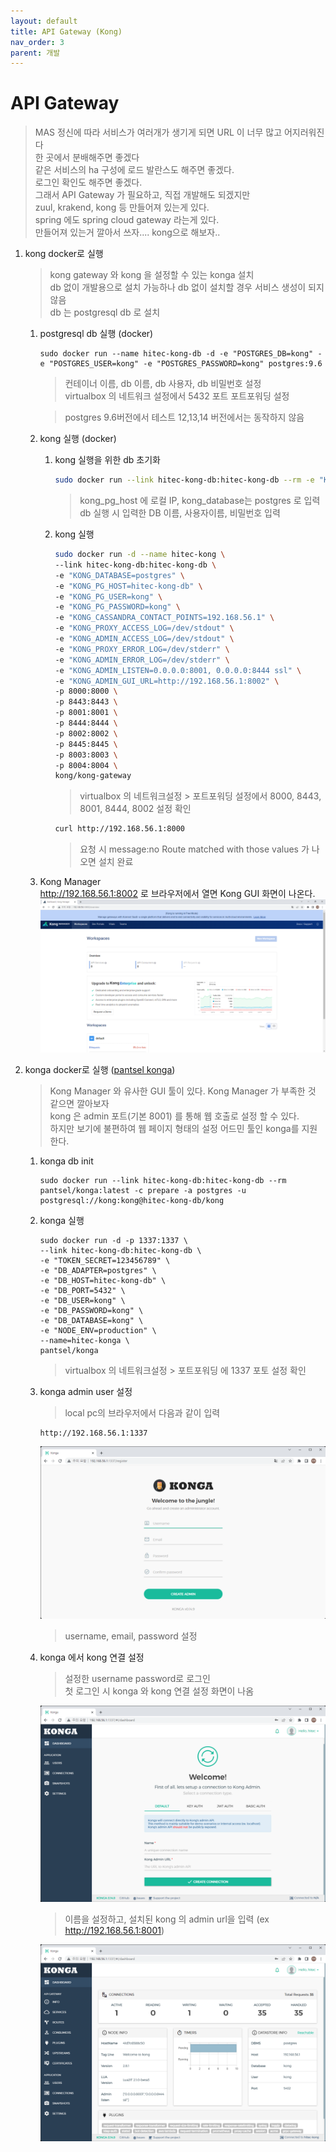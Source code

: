 ```yaml
---
layout: default
title: API Gateway (Kong)    
nav_order: 3
parent: 개발
---
```


# API Gateway   

> MAS 정신에 따라 서비스가 여러개가 생기게 되면 URL 이 너무 많고 어지러워진다   
> 한 곳에서 분배해주면 좋겠다   
> 같은 서비스의 ha 구성에 로드 발란스도 해주면 좋겠다.   
> 로그인 확인도 해주면 좋겠다.   
> 그래서 API Gateway 가 필요하고, 직접 개발해도 되겠지만   
> zuul, krakend, kong 등 만들어져 있는게 있다.    
> spring 에도 spring cloud gateway 라는게 있다.    
> 만들어져 있는거 깔아서 쓰자.... kong으로 해보자..

1. kong docker로 실행   
    > kong gateway 와 kong 을 설정할 수 있는 konga 설치   
    > db 없이 개발용으로 설치 가능하나 db 없이 설치할 경우 서비스 생성이 되지 않음   
    > db 는 postgresql db 로 설치    


    1. postgresql db 실행 (docker)

        ```
        sudo docker run --name hitec-kong-db -d -e "POSTGRES_DB=kong" -e "POSTGRES_USER=kong" -e "POSTGRES_PASSWORD=kong" postgres:9.6
        ```

        > 컨테이너 이름, db 이름, db 사용자, db 비밀번호 설정   
        > virtualbox 의 네트워크 설정에서 5432 포트 포트포워딩 설정   

        > postgres 9.6버전에서 테스트 12,13,14 버전에서는 동작하지 않음   
    
    2. kong 실행 (docker)   
        1. kong 실행을 위한 db 초기화    
   
            ```sh
            sudo docker run --link hitec-kong-db:hitec-kong-db --rm -e "KONG_DATABASE=postgres" -e "KONG_PG_HOST=hitec-kong-db" -e "KONG_PG_DATABASE=kong" -e "KONG_PG_USER=kong" -e "KONG_PG_PASSWORD=kong" -e "KONG_CASSANDRA_CONTACT_POINTS=192.168.56.1" kong/kong-gateway kong migrations bootstrap
            ```

            > kong_pg_host 에 로컬 IP, kong_database는 postgres 로 입력   
            > db 실행 시 입력한 DB 이름, 사용자이름, 비밀번호 입력    

        2. kong 실행   
   
            ```sh   
            sudo docker run -d --name hitec-kong \
            --link hitec-kong-db:hitec-kong-db \
            -e "KONG_DATABASE=postgres" \
            -e "KONG_PG_HOST=hitec-kong-db" \
            -e "KONG_PG_USER=kong" \
            -e "KONG_PG_PASSWORD=kong" \
            -e "KONG_CASSANDRA_CONTACT_POINTS=192.168.56.1" \
            -e "KONG_PROXY_ACCESS_LOG=/dev/stdout" \
            -e "KONG_ADMIN_ACCESS_LOG=/dev/stdout" \
            -e "KONG_PROXY_ERROR_LOG=/dev/stderr" \
            -e "KONG_ADMIN_ERROR_LOG=/dev/stderr" \
            -e "KONG_ADMIN_LISTEN=0.0.0.0:8001, 0.0.0.0:8444 ssl" \
            -e "KONG_ADMIN_GUI_URL=http://192.168.56.1:8002" \
            -p 8000:8000 \
            -p 8443:8443 \
            -p 8001:8001 \
            -p 8444:8444 \
            -p 8002:8002 \
            -p 8445:8445 \
            -p 8003:8003 \
            -p 8004:8004 \
            kong/kong-gateway
            ```

            > virtualbox 의 네트워크설정 > 포트포워딩 설정에서 8000, 8443, 8001, 8444, 8002 설정 확인   
            
            ```sh
            curl http://192.168.56.1:8000
            ```

            > 요청 시 message:no Route matched with those values 가 나오면 설치 완료   

    3. Kong Manager   
        http://192.168.56.1:8002 로 브라우저에서 열면 Kong GUI 화면이 나온다.    
        ![kong manager](../image/Dev/kongman1.png)    

2. konga docker로 실행 ([pantsel konga](https://github.com/pantsel/konga "Pantsel Konga"))  
    > Kong Manager 와 유사한 GUI 툴이 있다. Kong Manager 가 부족한 것 같으면 깔아보자   
    > kong 은 admin 포트(기본 8001) 를 통해 웹 호출로 설정 할 수 있다.    
    > 하지만 보기에 불편하여 웹 페이지 형태의 설정 어드민 툴인 konga를 지원한다.    

    1. konga db init   
   
        ```
        sudo docker run --link hitec-kong-db:hitec-kong-db --rm pantsel/konga:latest -c prepare -a postgres -u postgresql://kong:kong@hitec-kong-db/kong
        ```

    2. konga 실행    
        ```
        sudo docker run -d -p 1337:1337 \
        --link hitec-kong-db:hitec-kong-db \
        -e "TOKEN_SECRET=123456789" \
        -e "DB_ADAPTER=postgres" \
        -e "DB_HOST=hitec-kong-db" \
        -e "DB_PORT=5432" \
        -e "DB_USER=kong" \
        -e "DB_PASSWORD=kong" \
        -e "DB_DATABASE=kong" \
        -e "NODE_ENV=production" \
        --name=hitec-konga \
        pantsel/konga
        ```

        > virtualbox 의 네트워크설정 > 포트포워딩 에 1337 포토 설정 확인    

    3. konga admin user 설정   
   
        > local pc의 브라우저에서 다음과 같이 입력   

        ```
        http://192.168.56.1:1337
        ```

        ![konga admin](../image/Dev/kong1.png)    

        > username, email, password 설정   

    4. konga 에서 kong 연결 설정   
   
        > 설정한 username password로 로그인   
        > 첫 로그인 시 konga 와 kong 연결 설정 화면이 나옴   

        ![konga connection](../image/Dev/kong2.png)    

        > 이름을 설정하고, 설치된 kong 의 admin url을 입력 (ex http://192.168.56.1:8001)   

        ![konga dashboard](../image/Dev/konga3.png)    